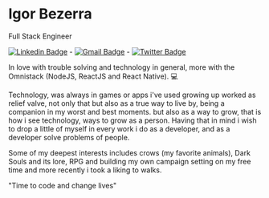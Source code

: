 # Igor Bezerra

Full Stack Engineer

[![Linkedin Badge](https://img.shields.io/badge/-Igor%20Bezerra-181818?style=flat-square&logo=Linkedin&logoColor=white&link=https://www.linkedin.com/in/igor-alves-bezerra-3401b6156/)](https://www.linkedin.com/in/igor-alves-bezerra-3401b6156/) - [![Gmail Badge](https://img.shields.io/badge/-igoralves.b18@gmail.com-181818?style=flat-square&logo=Gmail&logoColor=white&link=mailto:diego.schell.f@gmail.com)](mailto:igoralves.b18@gmail.com)  - [![Twitter Badge](https://img.shields.io/badge/-@corvoloso-181818?style=flat-square&labelColor=181818&logo=twitter&logoColor=white&link=https://twitter.com/dieegosf)](https://twitter.com/corvoloso) 

In love with trouble solving and technology in general, more with the Omnistack (NodeJS, ReactJS and React Native). 💻

Technology, was always in games or apps i've used growing up worked as relief valve, not only that but also as a true way to live by, being a companion in my worst and best moments. but also as a way to grow, that is how i see technology, ways to grow as a person. Having that in mind i wish to drop a little of myself in every work i do as a developer, and as a developer solve problems of people.

Some of my deepest interests includes crows (my favorite animals), Dark Souls and its lore, RPG and building my own campaign setting on my free time and more recently i took a liking to walks.

"Time to code and change lives"
